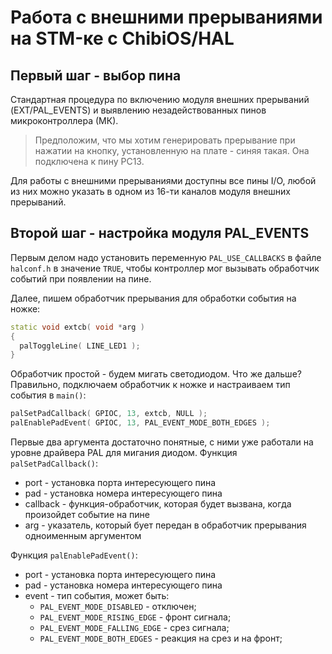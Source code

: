 # Работа с внешними прерываниями на STM-ке c ChibiOS/HAL

## Первый шаг - выбор пина

Стандартная процедура по включению модуля внешних прерываний (EXT/PAL_EVENTS) и выявлению незадействованных пинов микроконтроллера (МК). 

> Предположим, что мы хотим генерировать прерывание при нажатии на кнопку, установленную на плате - синяя такая. Она подключена к пину PC13.  

Для работы с внешними прерываниями доступны все пины I/O, любой из них можно указать в одном из 16-ти каналов модуля внешних прерываний. 

## Второй шаг - настройка модуля PAL_EVENTS

Первым делом надо установить переменную `PAL_USE_CALLBACKS` в файле `halconf.h` в значение `TRUE`, чтобы контроллер мог вызывать обработчик событий при появлении на пине.

Далее, пишем обработчик прерывания для обработки события на ножке:

```cpp
static void extcb( void *arg )
{
  palToggleLine( LINE_LED1 ); 
}
```

Обработчик простой - будем мигать светодиодом. Что же дальше? Правильно, подключаем обработчик к ножке и настраиваем тип события в `main()`:

```cpp
palSetPadCallback( GPIOC, 13, extcb, NULL );
palEnablePadEvent( GPIOC, 13, PAL_EVENT_MODE_BOTH_EDGES );
```

Первые два аргумента достаточно понятные, с ними уже работали на уровне драйвера PAL для мигания диодом.
Функция `palSetPadCallback()`:
- port - установка порта интересующего пина
- pad - установка номера интересующего пина
- callback - функция-обработчик, которая будет вызвана, когда произойдет событие на пине
- arg - указатель, который бует передан в обработчик прерывания одноименным аргументом

Функция `palEnablePadEvent()`:
- port - установка порта интересующего пина
- pad - установка номера интересующего пина
- event - тип события, может быть:
  * `PAL_EVENT_MODE_DISABLED` - отключен;
  * `PAL_EVENT_MODE_RISING_EDGE` - фронт сигнала;
  * `PAL_EVENT_MODE_FALLING_EDGE` - срез сигнала;
  * `PAL_EVENT_MODE_BOTH_EDGES` - реакция на срез и на фронт;
